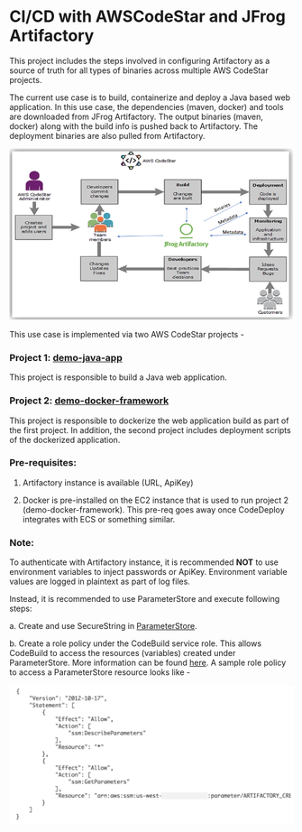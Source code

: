 # CI/CD with AWSCodeStar and JFrog Artifactory 
This project includes the steps involved in configuring Artifactory as a source of truth for all types of binaries across multiple AWS CodeStar projects. 

The current use case is to build, containerize and deploy a Java based web application. In this use case, the dependencies (maven, docker) and tools are downloaded from JFrog Artifactory. The output binaries (maven, docker) along with the build info is pushed back to Artifactory. The deployment binaries are also pulled from Artifactory. 

![AWSCodeStar with Artifactory](images/awscodestar-artifactory.png)

This use case is implemented via two AWS CodeStar projects -

### Project 1: [demo-java-app](https://github.com/JFrogDev/aws-codestar/tree/master/demo-java-app)
This project is responsible to build a Java web application.


### Project 2: [demo-docker-framework](https://github.com/JFrogDev/aws-codestar/tree/master/demo-docker-framework)
This project is responsible to dockerize the web application build as part of the first project. 
In addition, the second project includes deployment scripts of the dockerized application.

### Pre-requisites:

1. Artifactory instance is available (URL, ApiKey)

2. Docker is pre-installed on the EC2 instance that is used to run project 2 (demo-docker-framework). This pre-req goes away once CodeDeploy integrates with ECS or something similar. 

### Note:

To authenticate with Artifactory instance, it is recommended **NOT** to use environment variables to inject passwords or ApiKey. Environment variable values are logged in plaintext as part of log files.

Instead, it is recommended to use ParameterStore and execute following steps:

a. Create and use SecureString in [ParameterStore](http://docs.aws.amazon.com/systems-manager/latest/userguide/systems-manager-paramstore.html).

b. Create a role policy under the CodeBuild service role. This allows CodeBuild to access the resources (variables) created under ParameterStore. More information can be found [here](http://docs.aws.amazon.com/systems-manager/latest/userguide/sysman-paramstore-access.html). 
A sample role policy to access a ParameterStore resource looks like -

![Sample role policy](images/paramStore-CodeBuild-rolePolicy.png)
